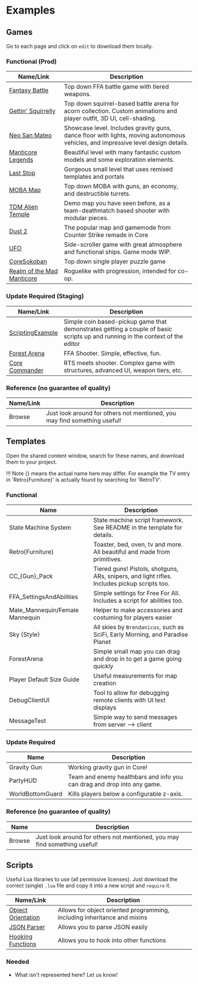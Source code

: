 # Examples

## Games

Go to each page and click on `edit` to download them locally.

### Functional (Prod)

Name/Link | Description
--- | ---
[Fantasy Battle](https://prod.manticoreplatform.com/games/3c99c03c572641a4b0bf999b029be5aa) | Top down FFA battle game with tiered weapons.
[Gettin' Squirrelly](https://prod.manticoreplatform.com/games/3920611ec2f0491db19edc4f775e1593) | Top down squirrel-based battle arena for acorn collection. Custom animations and player outfit, 3D UI, cell-shading.
[Neo San Mateo](https://prod.manticoreplatform.com/games/53db3990a2bc470790a3b1fc76ad22f6) | Showcase level. Includes gravity guns, dance floor with lights, moving autonomous vehicles, and impressive level design details.
[Manticore Legends](https://prod.manticoreplatform.com/games/3e2c1f2ec6b64865ac09ea12f96c552d) | Beautiful level with many fantastic custom models and some exploration elements.
[Last Stop](https://prod.manticoreplatform.com/games/9cd751d2d3fd4f55b5ac4a430121e5dd) | Gorgeous small level that uses remixed templates and portals
[MOBA Map](https://prod.manticoreplatform.com/games/2cda664a1d2448f49ba5c99e8708c4bc) | Top down MOBA with guns, an economy, and destructible turrets.
[TDM Alien Temple](https://prod.manticoreplatform.com/games/3d935d838b3045d6b85008913977b492) | Demo map you have seen before, as a team-deathmatch based shooter with modular pieces.
[Dust 2](https://prod.manticoreplatform.com/games/d86261d004034018bdd6c95d50412dc4) | The popular map and gamemode from Counter Strike remade in Core
[UFO](https://prod.manticoreplatform.com/games/fad179eff79a4573b50a6ecf82d8552f) | Side-scroller game with great atmosphere and functional ships. Game mode WIP.
[CoreSokoban](https://prod.manticoreplatform.com/games/2bff759c654746fda117f0f6e318ef94) | Top down single player puzzle game
[Realm of the Mad Manticore](https://prod.manticoreplatform.com/games/45d913976c0b44428bf56b55c8bccee9) | Roguelike with progression, intended for co-op.

### Update Required (Staging)

Name/Link | Description
--- | ---
[ScriptingExample](https://staging.manticoreplatform.com/games/b8efe9e824994eae963d618cdbcabbd1) | Simple coin based-pickup game that demonstrates getting a couple of basic scripts up and running in the context of the editor
[Forest Arena](https://staging.manticoreplatform.com/games/2dd012a4a582446d8e934052ad9bb7e5) | FFA Shooter. Simple, effective, fun.
[Core Commander](https://staging.manticoreplatform.com/games/56a3c1cdf682470389866779aeb250cb) | RTS meets shooter. Complex game with structures, advanced UI, weapon tiers, etc.

### Reference (no guarantee of quality)

Name/Link | Description
--- | ---
Browse | Just look around for others not mentioned, you may find something useful!

## Templates

Open the shared content window, search for these names, and download them to your project.

!!! Note
    {} means the actual name here may differ. For example the TV entry in
    'Retro{Furniture}' is actually found by searching for 'RetroTV'.

### Functional

Name | Description
--- | ---
State Machine System | State machine script framework. See README in the template for details.
Retro{Furniture} | Toaster, bed, oven, tv and more. All beautiful and made from primitives.
CC_{Gun}_Pack | Tiered guns! Pistols, shotguns, ARs, snipers, and light rifles. Includes pickup scripts too.
FFA_SettingsAndAbilities | Simple settings for Free For All. Includes a script for abilities too.
Male_Mannequin/Female Mannequin | Helper to make accessories and costuming for players easier
Sky {Style} | All skies by `Brendanicus`, such as SciFi, Early Morning, and Paradise Planet
ForestArena | Simple small map you can drag and drop in to get a game going quickly
Player Default Size Guide | Useful measurements for map creation
DebugClientUI | Tool to allow for debugging remote clients with UI text displays
MessageTest | Simple way to send messages from server --> client

### Update Required

Name | Description
--- | ---
Gravity Gun | Working gravity gun in Core!
PartyHUD | Team and enemy healthbars and info you can drag and drop into any game.
WorldBottomGuard | Kills players below a configurable z-axis.

### Reference (no guarantee of quality)

Name | Description
--- | ---
Browse | Just look around for others not mentioned, you may find something useful!

## Scripts

Useful Lua libraries to use (all permissive licenses).
Just download the correct (single) `.lua` file and copy it into a new script and `require` it.

Name/Link | Description
--- | ---
[Object Orientation](https://github.com/Yonaba/30log) | Allows for object oriented programming, including inheritance and mixins
[JSON Parser](https://github.com/rxi/json.lua) | Allows you to parse JSON easily
[Hooking Functions](https://github.com/Vallentin/hook.lua) | Allows you to hook into other functions

### Needed

- What isn't represented here? Let us know!
